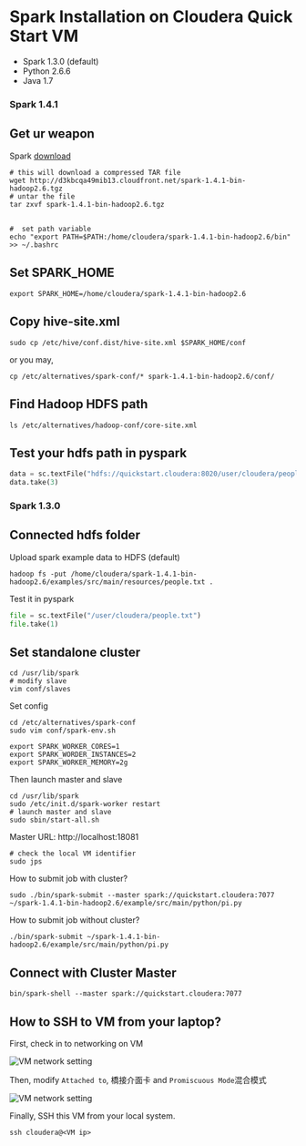Spark Installation on Cloudera Quick Start VM
========

- Spark 1.3.0 (default)
- Python 2.6.6
- Java 1.7

### Spark 1.4.1
## Get ur weapon

Spark [download](http://spark.apache.org/downloads.html)
```shell
# this will download a compressed TAR file
wget http://d3kbcqa49mib13.cloudfront.net/spark-1.4.1-bin-hadoop2.6.tgz
# untar the file
tar zxvf spark-1.4.1-bin-hadoop2.6.tgz
```
## 
```shell
#  set path variable
echo "export PATH=$PATH:/home/cloudera/spark-1.4.1-bin-hadoop2.6/bin" >> ~/.bashrc
```
## Set SPARK_HOME
```shell
export SPARK_HOME=/home/cloudera/spark-1.4.1-bin-hadoop2.6
```

## Copy hive-site.xml
```shell
sudo cp /etc/hive/conf.dist/hive-site.xml $SPARK_HOME/conf
```
or you may,
```shell
cp /etc/alternatives/spark-conf/* spark-1.4.1-bin-hadoop2.6/conf/
```

## Find Hadoop HDFS path
```shell
ls /etc/alternatives/hadoop-conf/core-site.xml
```

## Test your hdfs path in pyspark
```python
data = sc.textFile("hdfs://quickstart.cloudera:8020/user/cloudera/people.txt")
data.take(3)
```

### Spark 1.3.0 
## Connected hdfs folder

Upload spark example data to HDFS (default)
```shell
hadoop fs -put /home/cloudera/spark-1.4.1-bin-hadoop2.6/examples/src/main/resources/people.txt .
```
Test it in pyspark
```python
file = sc.textFile("/user/cloudera/people.txt")
file.take(1)
```

## Set standalone cluster
```shell
cd /usr/lib/spark
# modify slave
vim conf/slaves
```
Set config
```shell
cd /etc/alternatives/spark-conf
sudo vim conf/spark-env.sh

export SPARK_WORKER_CORES=1
export SPARK_WORDER_INSTANCES=2
export SPARK_WORKER_MEMORY=2g
```
Then launch master and slave
```shell
cd /usr/lib/spark
sudo /etc/init.d/spark-worker restart
# launch master and slave
sudo sbin/start-all.sh
```
Master URL: http://localhost:18081
```shell
# check the local VM identifier
sudo jps
```
How to submit job with cluster?
```shell
sudo ./bin/spark-submit --master spark://quickstart.cloudera:7077 ~/spark-1.4.1-bin-hadoop2.6/example/src/main/python/pi.py
```
How to submit job without cluster?
```shell
./bin/spark-submit ~/spark-1.4.1-bin-hadoop2.6/example/src/main/python/pi.py
```
## Connect with Cluster Master
```shell
bin/spark-shell --master spark://quickstart.cloudera:7077
```
## How to SSH to VM from your laptop?
First, check in to networking on VM

![VM network setting](https://github.com/wlsherica/StarkTechnology/blob/master/pic/vm_setting_before.png)

Then, modify `Attached to`, 橋接介面卡 and `Promiscuous Mode`混合模式

![VM network setting](https://github.com/wlsherica/StarkTechnology/blob/master/pic/vm_setting_after.png)

Finally, SSH this VM from your local system.

```shell
ssh cloudera@<VM ip>
```
